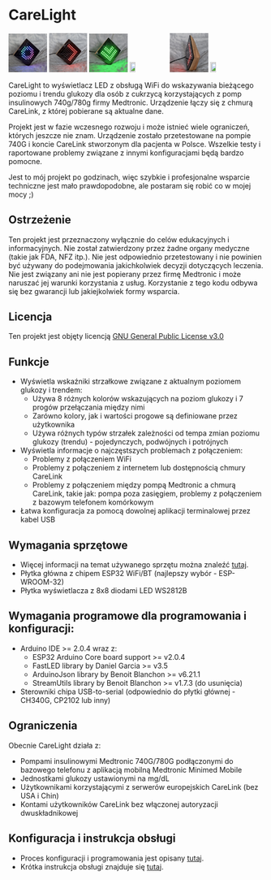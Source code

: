 # CareLight
<img src="./Documents/Media/L.jpg" width="15%" height="15%"> <img src="./Documents/Media/1.jpg" width="15%" height="15%"> <img src="./Documents/Media/6.jpg" width="15%" height="15%"> <img src="./Documents/Media/3.jpg" width="15%" height="15%"> <img src="./Documents/Media/4.jpg" width="15%" height="15%"> <img src="./Documents/Media/5.jpg" width="15%" height="15%">

CareLight to wyświetlacz LED z obsługą WiFi do wskazywania bieżącego poziomu i trendu glukozy dla osób z cukrzycą korzystających z pomp insulinowych 740g/780g firmy Medtronic. Urządzenie łączy się z chmurą CareLink, z której pobierane są aktualne dane.

Projekt jest w fazie wczesnego rozwoju i może istnieć wiele ograniczeń, których jeszcze nie znam. Urządzenie zostało przetestowane na pompie 740G i koncie CareLink stworzonym dla pacjenta w Polsce. Wszelkie testy i raportowane problemy związane z innymi konfiguracjami będą bardzo pomocne.

Jest to mój projekt po godzinach, więc szybkie i profesjonalne wsparcie techniczne jest mało prawdopodobne, ale postaram się robić co w mojej mocy ;)

## Ostrzeżenie

Ten projekt jest przeznaczony wyłącznie do celów edukacyjnych i informacyjnych. Nie został zatwierdzony przez żadne organy medyczne (takie jak FDA, NFZ itp.). Nie jest odpowiednio przetestowany i nie powinien być używany do podejmowania jakichkolwiek decyzji dotyczących leczenia. Nie jest związany ani nie jest popierany przez firmę Medtronic i może naruszać jej warunki korzystania z usług. Korzystanie z tego kodu odbywa się bez gwarancji lub jakiejkolwiek formy wsparcia.

## Licencja

Ten projekt jest objęty licencją [GNU General Public License v3.0](./LICENSE.md)

## Funkcje
* Wyświetla wskaźniki strzałkowe związane z aktualnym poziomem glukozy i trendem:
  * Używa 8 różnych kolorów wskazujących na poziom glukozy i 7 progów przełączania między nimi
  * Zarówno kolory, jak i wartości progowe są definiowane przez użytkownika
  * Używa różnych typów strzałek zależności od tempa zmian poziomu glukozy (trendu) - pojedynczych, podwójnych i potrójnych
* Wyświetla informacje o najczęstszych problemach z połączeniem:
  * Problemy z połączeniem WiFi
  * Problemy z połączeniem z internetem lub dostępnością chmury CareLink
  * Problemy z połączeniem między pompą Medtronic a chmurą CareLink, takie jak: pompa poza zasięgiem, problemy z połączeniem z bazowym telefonem komórkowym
* Łatwa konfiguracja za pomocą dowolnej aplikacji terminalowej przez kabel USB

## Wymagania sprzętowe
* Więcej informacji na temat używanego sprzętu można znaleźć [tutaj](./Documents/Hardware_pl.md).
* Płytka główna z chipem ESP32 WiFi/BT (najlepszy wybór - ESP-WROOM-32)
* Płytka wyświetlacza z 8x8 diodami LED WS2812B

## Wymagania programowe dla programowania i konfiguracji:
* Arduino IDE >= 2.0.4 wraz z:
  * ESP32 Arduino Core board support >= v2.0.4
  * FastLED library by Daniel Garcia >= v3.5
  * ArduinoJson library by Benoit Blanchon >= v6.21.1
  * StreamUtils library by Benoit Blanchon >= v1.7.3 (do usunięcia)
* Sterowniki chipa USB-to-serial (odpowiednio do płytki głównej - CH340G, CP2102 lub inny) 

## Ograniczenia
Obecnie CareLight działa z:
* Pompami insulinowymi Medtronic 740G/780G podłączonymi do bazowego telefonu z aplikacją mobilną Medtronic Minimed Mobile
* Jednostkami glukozy ustawionymi na mg/dL
* Użytkownikami korzystającymi z serwerów europejskich CareLink (bez USA i Chin)
* Kontami użytkowników CareLink bez włączonej autoryzacji dwuskładnikowej

## Konfiguracja i instrukcja obsługi
* Proces konfiguracji i programowania jest opisany [tutaj](./Documents/Setup_pl.md).
* Krótka instrukcja obsługi znajduje się [tutaj](./Documents/Manual_pl.md).
